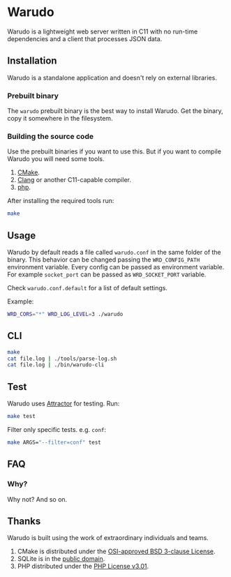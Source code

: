 # Warudo
Warudo is a lightweight web server written in C11 with no run-time dependencies
and a client that processes JSON data.

## Installation
Warudo is a standalone application and doesn't rely on external libraries.

### Prebuilt binary
The `warudo` prebuilt binary is the best way to install Warudo. Get the binary,
copy it somewhere in the filesystem.

### Building the source code

Use the prebuilt binaries if you want to use this. But if you want to compile
Warudo you will need some tools.

1. [CMake](https://cmake.org).
2. [Clang](https://clang.llvm.org) or another C11-capable compiler.
3. [php](https://php.net).

After installing the required tools run:

```sh
make
```

## Usage
Warudo by default reads a file called `warudo.conf` in the same folder of the
binary. This behavior can be changed passing the `WRD_CONFIG_PATH` environment
variable. Every config can be passed as environment variable. For example
`socket_port` can be passed as `WRD_SOCKET_PORT` variable.

Check `warudo.conf.default` for a list of default settings.

Example:

```sh
WRD_CORS="*" WRD_LOG_LEVEL=3 ./warudo
```

## CLI
```sh
make
cat file.log | ./tools/parse-log.sh
cat file.log | ./bin/warudo-cli
```

## Test
Warudo uses [Attractor](https://github.com/zaerl/attractor) for testing. Run:

```sh
make test
```

Filter only specific tests. e.g. `conf`:

```sh
make ARGS="--filter=conf" test
```

## FAQ

### Why?
Why not? And so on.

## Thanks
Warudo is built using the work of extraordinary individuals and teams.

1. CMake is distributed under the [OSI-approved BSD 3-clause License](https://gitlab.kitware.com/cmake/cmake/raw/master/Copyright.txt).
2. SQLite is in the [public domain](https://sqlite.org/copyright.html).
3. PHP distributed under the [PHP License v3.01](https://www.php.net/license/3_01.txt).
